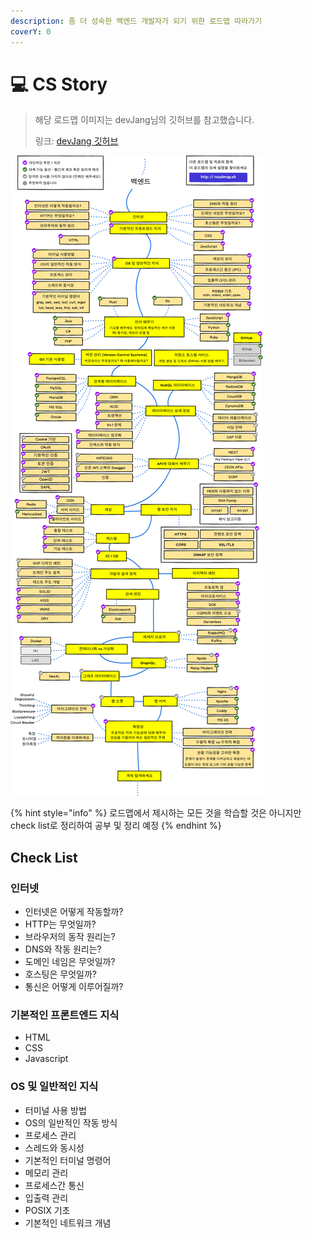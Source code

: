 ```yaml
---
description: 좀 더 성숙한 백엔드 개발자가 되기 위한 로드맵 따라가기
coverY: 0
---
```


# 💻 CS Story

> 해당 로드맵 이미지는 devJang님의 깃허브를 참고했습니다.
>
> 링크: [devJang 깃허브](https://github.com/devJang/developer-roadmap)

![백엔드 개발자 로드맵(devJang님 깃허브 참고)](<.gitbook/assets/image (10).png>)

{% hint style="info" %}
로드맵에서 제시하는 모든 것을 학습할 것은 아니지만 check list로 정리하여 공부 및 정리 예정
{% endhint %}

## Check List

### 인터넷

* 인터넷은 어떻게 작동할까?
* HTTP는 무엇일까?
* 브라우저의 동작 원리는?
* DNS와 작동 원리는?
* 도메인 네임은 무엇일까?
* 호스팅은 무엇일까?
* 통신은 어떻게 이루어질까?

### 기본적인 프론트엔드 지식

* HTML
* CSS
* Javascript

### OS 및 일반적인 지식

* 터미널 사용 방법
* OS의 일반적인 작동 방식
* 프로세스 관리
* 스레드와 동시성
* 기본적인 터미널 명령어
* 메모리 관리
* 프로세스간 통신
* 입출력 관리
* POSIX 기초
* 기본적인 네트워크 개념
